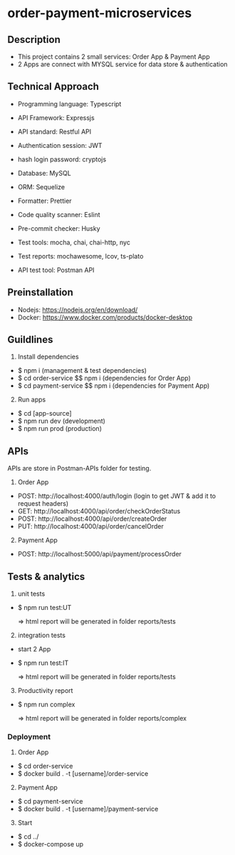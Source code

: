 # order-payment-microservices

## Description

- This project contains 2 small services: Order App & Payment App
- 2 Apps are connect with MYSQL service for data store & authentication

## Technical Approach

- Programming language: Typescript

- API Framework: Expressjs

- API standard: Restful API

- Authentication session: JWT

- hash login password: cryptojs

- Database: MySQL

- ORM: Sequelize

- Formatter: Prettier

- Code quality scanner: Eslint

- Pre-commit checker: Husky

- Test tools: mocha, chai, chai-http, nyc

- Test reports: mochawesome, lcov, ts-plato

- API test tool: Postman API

## Preinstallation

- Nodejs: https://nodejs.org/en/download/
- Docker: https://www.docker.com/products/docker-desktop

## Guildlines

1. Install dependencies

- \$ npm i (management & test dependencies)
- \$ cd order-service $$ npm i (dependencies for Order App)
- \$ cd payment-service $$ npm i (dependencies for Payment App)

2. Run apps

- \$ cd [app-source]
- \$ npm run dev (development)
- \$ npm run prod (production)

## APIs

APIs are store in Postman-APIs folder for testing.

1. Order App

- POST: http://localhost:4000/auth/login (login to get JWT & add it to request headers)
- GET: http://localhost:4000/api/order/checkOrderStatus
- POST: http://localhost:4000/api/order/createOrder
- PUT: http://localhost:4000/api/order/cancelOrder

2. Payment App

- POST: http://localhost:5000/api/payment/processOrder

## Tests & analytics

1. unit tests

- \$ npm run test:UT

  => html report will be generated in folder reports/tests

2. integration tests

- start 2 App
- \$ npm run test:IT

  => html report will be generated in folder reports/tests

3. Productivity report

- \$ npm run complex

  => html report will be generated in folder reports/complex

### Deployment

1. Order App

- \$ cd order-service
- \$ docker build . -t [username]/order-service

2. Payment App

- \$ cd payment-service
- \$ docker build . -t [username]/payment-service

3. Start

- \$ cd ../
- \$ docker-compose up
